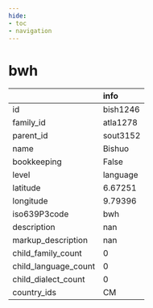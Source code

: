 ```yaml
---
hide:
- toc
- navigation
---
```

# bwh
|                      | info     |
|:---------------------|:---------|
| id                   | bish1246 |
| family_id            | atla1278 |
| parent_id            | sout3152 |
| name                 | Bishuo   |
| bookkeeping          | False    |
| level                | language |
| latitude             | 6.67251  |
| longitude            | 9.79396  |
| iso639P3code         | bwh      |
| description          | nan      |
| markup_description   | nan      |
| child_family_count   | 0        |
| child_language_count | 0        |
| child_dialect_count  | 0        |
| country_ids          | CM       |